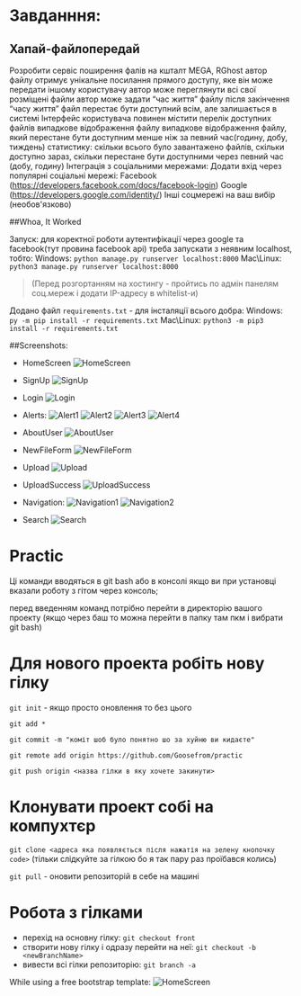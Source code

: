 # Завданння:
## Хапай-файлопередай
Розробити сервіс поширення фалів на кшталт MEGA, RGhost автор файлу отримує унікальне посилання прямого доступу, яке він може передати іншому користувачу автор може переглянути всі свої розміщені файли автор може задати “час життя” файлу після закінчення “часу життя” файл перестає бути доступний всім, але залишається в системі Інтерфейс користувача повинен містити перелік доступних файлів випадкове відображення файлу випадкове відображення файлу, який перестане бути доступним менше ніж за певний час(годину, добу, тиждень) статистику: скільки всього було завантажено файлів, скільки доступно зараз, скільки перестане бути доступними через певний час (добу, годину) Інтеграція з соціальними мережами: Додати вхід через популярні соціальні мережі:
Facebook (https://developers.facebook.com/docs/facebook-login)
Google (https://developers.google.com/identity/)
Інші соцмережі на ваш вибір (необов'язково)

##Whoa, It Worked

Запуск: для коректної роботи аутентифікації через google та facebook(тут провина facebook api) треба запускати з неявним localhost, тобто: 
Windows: `python manage.py runserver localhost:8000`
Mac\Linux: `python3 manage.py runserver localhost:8000`

>(Перед розгортанням на хостингу - пройтись по адмін панелям соц.мереж і додати IP-адресу в whitelist-и)

Додано файл `requirements.txt` - для інсталяції всього добра: 
Windows: `py -m pip install -r requirements.txt`
Mac\Linux: `python3 -m pip3 install -r requirements.txt`

##Screenshots:

+ HomeScreen
![HomeScreen](https://github.com/Vionikk/djangoFileHostingAppDesign/blob/main/README/HomeScreen.png?raw=true)
+ SignUp
![SignUp](https://github.com/Vionikk/djangoFileHostingAppDesign/blob/main/README/SignUp.png?raw=true)
+ Login
![Login](https://github.com/Vionikk/djangoFileHostingAppDesign/blob/main/README/Login.png?raw=true)

+ Alerts:
![Alert1](https://github.com/Vionikk/djangoFileHostingAppDesign/blob/main/README/Alert1.png?raw=true)
![Alert2](https://github.com/Vionikk/djangoFileHostingAppDesign/blob/main/README/Alert2.png?raw=true)
![Alert3](https://github.com/Vionikk/djangoFileHostingAppDesign/blob/main/README/Alert3.png?raw=true)
![Alert4](https://github.com/Vionikk/djangoFileHostingAppDesign/blob/main/README/Alert4.png?raw=true)

+ AboutUser
![AboutUser](https://github.com/Vionikk/djangoFileHostingAppDesign/blob/main/README/AboutUser.png?raw=true)
+ NewFileForm
![NewFileForm](https://github.com/Vionikk/djangoFileHostingAppDesign/blob/main/README/NewFileForm.png?raw=true)
+ Upload
![Upload](https://github.com/Vionikk/djangoFileHostingAppDesign/blob/main/README/Upload.png?raw=true)
+ UploadSuccess
![UploadSuccess](https://github.com/Vionikk/djangoFileHostingAppDesign/blob/main/README/UploadSuccess.png?raw=true)
+ Navigation:
![Navigation1](https://github.com/Vionikk/djangoFileHostingAppDesign/blob/main/README/Navigation1.png?raw=true)
![Navigation2](https://github.com/Vionikk/djangoFileHostingAppDesign/blob/main/README/Navigation2.png?raw=true)
+ Search
![Search](https://github.com/Vionikk/djangoFileHostingAppDesign/blob/main/README/Search.png?raw=true)


# Practic
 Ці команди вводяться в git bash або в консолі якщо ви при установці вказали роботу з гітом через консоль; 
 
 перед введенням команд потрібно перейти в директорію вашого проекту (якщо через баш то можна перейти в папку там пкм і вибрати git bash)

#  Для нового проекта робіть нову гілку
`git init` - якщо просто оновлення то без цього

`git add *`

`git commit -m "коміт шоб було понятно шо за хуйню ви кидаєте"`

`git remote add origin https://github.com/Goosefrom/practic`

`git push origin <назва гілки в яку хочете закинути>`

# Клонувати проект собі на компухтєр
`git clone <адреса яка появляється після нажатія на зелену кнопочку code>`
(тільки слідкуйте за гілкою бо я так пару раз проїбався колись)

`git pull` - оновити репозиторій в себе на машині

# Робота з гілками
+ перехід  на основну гілку: `git checkout front`
+ створити нову гілку і одразу перейти на неї: `git checkout -b <newBranchName>`
+ вивести всі гілки репозиторію: `git branch -a`



While using a free bootstrap template:
![HomeScreen](https://www.meme-arsenal.com/memes/118e17b1cef68b5af7a9eb5829de068a.jpg?raw=true)
